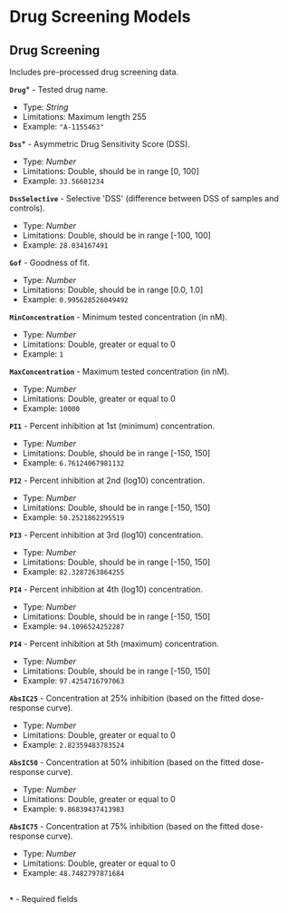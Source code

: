 # Drug Screening Models

## Drug Screening
Includes pre-processed drug screening data.

**`Drug`*** - Tested drug name.
- Type: _String_
- Limitations: Maximum length 255
- Example: `"A-1155463"`

**`Dss`*** - Asymmetric Drug Sensitivity Score (DSS).
- Type: _Number_
- Limitations: Double, should be in range [0, 100]
- Example: `33.56601234`

**`DssSelective`** - Selective 'DSS' (difference between DSS of samples and controls).
- Type: _Number_
- Limitations: Double, should be in range [-100, 100]
- Example: `28.034167491`

**`Gof`** - Goodness of fit.
- Type: _Number_
- Limitations: Double, should be in range [0.0, 1.0]
- Example: `0.995628526049492`

**`MinConcentration`** - Minimum tested concentration (in nM).
- Type: _Number_
- Limitations: Double, greater or equal to 0
- Example: `1`

**`MaxConcentration`** - Maximum tested concentration (in nM).
- Type: _Number_
- Limitations: Double, greater or equal to 0
- Example: `10000`

**`PI1`** - Percent inhibition at 1st (minimum) concentration.
- Type: _Number_
- Limitations: Double, should be in range [-150, 150]
- Example: `6.76124067981132`

**`PI2`** - Percent inhibition at 2nd (log10) concentration.
- Type: _Number_
- Limitations: Double, should be in range [-150, 150]
- Example: `50.2521862295519`

**`PI3`** - Percent inhibition at 3rd (log10) concentration.
- Type: _Number_
- Limitations: Double, should be in range [-150, 150]
- Example: `82.3287263864255`

**`PI4`** - Percent inhibition at 4th (log10) concentration.
- Type: _Number_
- Limitations: Double, should be in range [-150, 150]
- Example: `94.1096524252287`

**`PI4`** - Percent inhibition at 5th (maximum) concentration.
- Type: _Number_
- Limitations: Double, should be in range [-150, 150]
- Example: `97.4254716797063`

**`AbsIC25`** - Concentration at 25% inhibition (based on the fitted dose-response curve).
- Type: _Number_
- Limitations: Double, greater or equal to 0
- Example: `2.82359483783524`

**`AbsIC50`** - Concentration at 50% inhibition (based on the fitted dose-response curve).
- Type: _Number_
- Limitations: Double, greater or equal to 0
- Example: `9.86839437413983`

**`AbsIC75`** - Concentration at 75% inhibition (based on the fitted dose-response curve).
- Type: _Number_
- Limitations: Double, greater or equal to 0
- Example: `48.7482797871684`

##
**`*`** - Required fields
